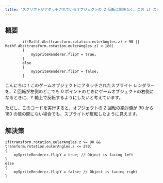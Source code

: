 ```yaml
---
title: 'スクリプトがアタッチされているオブジェクトの Z 回転に関係なく、この if ステートメントがトリガーされるのはなぜですか?'
---
```


## 概要
```
        if(Mathf.Abs(transform.rotation.eulerAngles.z) > 90 ||  Mathf.Abs(transform.rotation.eulerAngles.z) < 180)
        {
            mySpriteRenderer.flipY = true;
        }
        else
        {
            mySpriteRenderer.flipY = false;
        }

```
こんにちは！このゲームオブジェクトにアタッチされたスプライト レンダラーを、Z 回転が左側のどこでも 0 ポイントのときにゲームオブジェクトの右側になるときに、Y 軸上で反転するようにしたいと考えています。

ただし、このコードを実行すると、オブジェクトの Z 回転の絶対値が 90 から 180 の値の間にない場合でも、スプライトが反転したように見えます。

## 解決策
```
if(transform.rotation.eulerAngles.z >= 90 && transform.rotation.eulerAngles.z <= 270)
{
    mySpriteRenderer.flipY = true; // Object is facing left
}
else
{
    mySpriteRenderer.flipY = false; // Object is facing right
}

```
